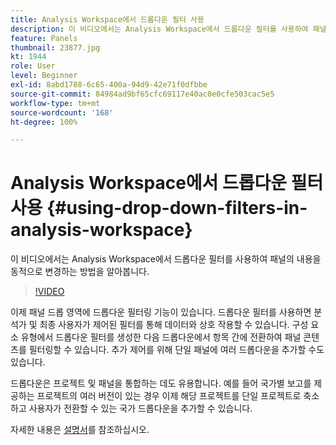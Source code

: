 ```yaml
---
title: Analysis Workspace에서 드롭다운 필터 사용
description: 이 비디오에서는 Analysis Workspace에서 드롭다운 필터를 사용하여 패널의 내용을 동적으로 변경하는 방법을 알아봅니다.
feature: Panels
thumbnail: 23877.jpg
kt: 1944
role: User
level: Beginner
exl-id: 8abd1788-6c65-400a-94d9-42e71f0dfbbe
source-git-commit: 84984ad9bf65cfc69117e40ac0e0cfe503cac5e5
workflow-type: tm+mt
source-wordcount: '168'
ht-degree: 100%

---
```


# Analysis Workspace에서 드롭다운 필터 사용 {#using-drop-down-filters-in-analysis-workspace}

이 비디오에서는 Analysis Workspace에서 드롭다운 필터를 사용하여 패널의 내용을 동적으로 변경하는 방법을 알아봅니다.

>[!VIDEO](https://video.tv.adobe.com/v/23877/?quality=12&learn=on)

이제 패널 드롭 영역에 드롭다운 필터링 기능이 있습니다. 드롭다운 필터를 사용하면 분석가 및 최종 사용자가 제어된 필터를 통해 데이터와 상호 작용할 수 있습니다. 구성 요소 유형에서 드롭다운 필터를 생성한 다음 드롭다운에서 항목 간에 전환하여 패널 콘텐츠를 필터링할 수 있습니다. 추가 제어를 위해 단일 패널에 여러 드롭다운을 추가할 수도 있습니다.

드롭다운은 프로젝트 및 패널을 통합하는 데도 유용합니다. 예를 들어 국가별 보고를 제공하는 프로젝트의 여러 버전이 있는 경우 이제 해당 프로젝트를 단일 프로젝트로 축소하고 사용자가 전환할 수 있는 국가 드롭다운을 추가할 수 있습니다.

자세한 내용은 [설명서](https://experienceleague.adobe.com/docs/analytics/analyze/analysis-workspace/panels/panels.html?lang=ko)를 참조하십시오.
